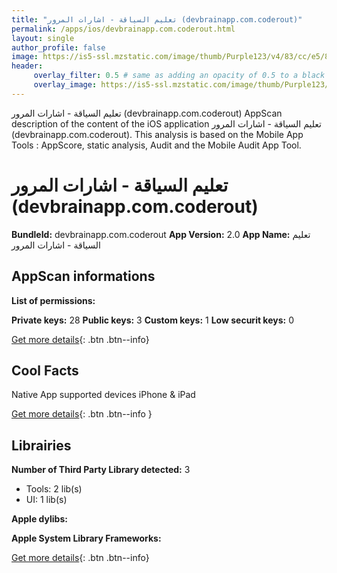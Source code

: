 ```yaml
---
title: "تعليم السياقة - اشارات المرور (devbrainapp.com.coderout)"
permalink: /apps/ios/devbrainapp.com.coderout.html
layout: single
author_profile: false
image: https://is5-ssl.mzstatic.com/image/thumb/Purple123/v4/83/cc/e5/83cce509-6614-6e9c-5f6c-d1757cd7b6b6/AppIcon-0-0-1x_U007emarketing-0-0-0-7-0-85-220.png/512x512bb.jpg
header: 
     overlay_filter: 0.5 # same as adding an opacity of 0.5 to a black background
     overlay_image: https://is5-ssl.mzstatic.com/image/thumb/Purple123/v4/83/cc/e5/83cce509-6614-6e9c-5f6c-d1757cd7b6b6/AppIcon-0-0-1x_U007emarketing-0-0-0-7-0-85-220.png/512x512bb.jpg
---
```

تعليم السياقة - اشارات المرور (devbrainapp.com.coderout) AppScan description of the content of the iOS application تعليم السياقة - اشارات المرور (devbrainapp.com.coderout). This analysis is based on the Mobile App Tools : AppScore, static analysis, Audit and the Mobile Audit App Tool.

# تعليم السياقة - اشارات المرور (devbrainapp.com.coderout)

**BundleId:** devbrainapp.com.coderout
**App Version:** 2.0
**App Name:** تعليم السياقة - اشارات المرور


## AppScan informations 

**List of permissions:** 
  
  
**Private keys:** 28
**Public keys:** 3
**Custom keys:** 1
**Low securit keys:** 0
  
[Get more details](/pricing.html){: .btn .btn--info}

## Cool Facts

Native App
supported devices iPhone & iPad
  
[Get more details](/pricing.html){: .btn .btn--info }

## Librairies 
**Number of Third Party Library detected:** 3
- Tools: 2 lib(s)
- UI: 1 lib(s)


**Apple dylibs:**


**Apple System Library Frameworks:**


  
[Get more details](/pricing.html){: .btn .btn--info}

